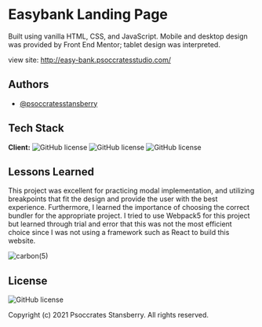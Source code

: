 # Easybank Landing Page

Built using vanilla HTML, CSS, and JavaScript. Mobile and desktop design was provided by Front End Mentor;
tablet design was interpreted. 


view site: http://easy-bank.psoccratesstudio.com/



## Authors

- [@psoccratesstansberry](https://github.com/Psoccrates)


## Tech Stack

**Client:** 
![GitHub license](https://img.shields.io/badge/HTML5-darkblue?style=for-the-badge&logo=html5&logoColor=white) ![GitHub license](https://img.shields.io/badge/CSS3-darkblue?style=for-the-badge&logo=css3&logoColor=white) ![GitHub license](https://img.shields.io/badge/JavaScript-darkblue?style=for-the-badge&logo=javascript&logoColor=white) 
## Lessons Learned

This project was excellent for practicing modal implementation, and utilizing breakpoints that fit the design and provide the user with the best experience. Furthermore, I learned the importance of choosing the correct bundler for the appropriate project. I tried to use Webpack5 for this project but learned through trial and error that this was not the most efficient choice since I was not using a framework such as React to build this website.

![carbon(5)](https://user-images.githubusercontent.com/90261947/144911198-57ffe562-e25b-4d84-bda9-57c16f964a7e.png)










## License


![GitHub license](https://img.shields.io/badge/license-MIT-orange)

Copyright (c) 2021 Psoccrates Stansberry. All rights reserved. 
